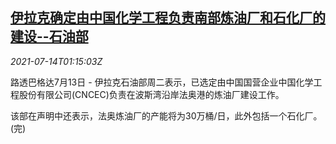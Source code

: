 <!--1626226262000-->
[伊拉克确定由中国化学工程负责南部炼油厂和石化厂的建设--石油部](https://cn.reuters.com/article/iraq-oil-cncec-0713-tues-idCNKBS2EK03A)
------

<div><i>2021-07-14T01:15:03Z</i></div><p>路透巴格达7月13日 - 伊拉克石油部周二表示，已选定由中国国营企业中国化学工程股份有限公司(CNCEC)负责在波斯湾沿岸法奥港的炼油厂建设工作。</p><p>该部在声明中还表示，法奥炼油厂的产能将为30万桶/日，此外包括一个石化厂。(完)</p>
